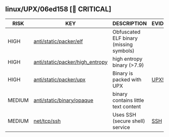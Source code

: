 ## linux/UPX/06ed158 [🚨 CRITICAL]

|  RISK  |                                                                          KEY                                                                          |               DESCRIPTION               |                       EVIDENCE                       |
|--------|-------------------------------------------------------------------------------------------------------------------------------------------------------|-----------------------------------------|------------------------------------------------------|
| HIGH   | [anti/static/packer/elf](https://github.com/chainguard-dev/malcontent/blob/main/rules/anti-static/packer/elf.yara#obfuscated_elf)                     | Obfuscated ELF binary (missing symbols) |                                                      |
| HIGH   | [anti/static/packer/high_entropy](https://github.com/chainguard-dev/malcontent/blob/main/rules/anti-static/packer/high_entropy.yara#high_entropy_7_9) | high entropy binary (>7.9)              |                                                      |
| HIGH   | [anti/static/packer/upx](https://github.com/chainguard-dev/malcontent/blob/main/rules/anti-static/packer/upx.yara#upx)                                | Binary is packed with UPX               | [UPX!](https://github.com/search?q=UPX%21&type=code) |
| MEDIUM | [anti/static/binary/opaque](https://github.com/chainguard-dev/malcontent/blob/main/rules/anti-static/binary/opaque.yara#opaque_binary)                | binary contains little text content     |                                                      |
| MEDIUM | [net/tcp/ssh](https://github.com/chainguard-dev/malcontent/blob/main/rules/net/tcp/ssh.yara#ssh)                                                      | Uses SSH (secure shell) service         | [SSH](https://github.com/search?q=SSH&type=code)     |

